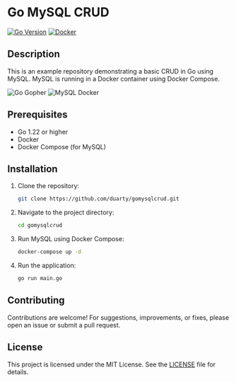 # Go MySQL CRUD

[![Go Version](https://img.shields.io/badge/Go-1.22-blue.svg)](https://golang.org/)
[![Docker](https://img.shields.io/badge/Docker-Compose-blue.svg)](https://docs.docker.com/compose/)

## Description

This is an example repository demonstrating a basic CRUD in Go using MySQL. MySQL is running in a Docker container using Docker Compose.

![Go Gopher](https://i.ibb.co/JBYV4zF/png-transparent-golang-hd-logo-thumbnail-removebg-preview.png)
![MySQL Docker](https://miro.medium.com/v2/resize:fit:694/1*s3mL6fxwTehd22Rm2AfC1g.png)




## Prerequisites

- Go 1.22 or higher
- Docker
- Docker Compose (for MySQL)

## Installation

1. Clone the repository:

    ```bash
    git clone https://github.com/duarty/gomysqlcrud.git
    ```

2. Navigate to the project directory:

    ```bash
    cd gomysqlcrud
    ```

3. Run MySQL using Docker Compose:

    ```bash
    docker-compose up -d
    ```

4. Run the application:

    ```bash
    go run main.go
    ```

## Contributing

Contributions are welcome! For suggestions, improvements, or fixes, please open an issue or submit a pull request.

## License

This project is licensed under the MIT License. See the [LICENSE](LICENSE) file for details.
